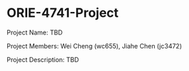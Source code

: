 # ORIE-4741-Project

Project Name: TBD

Project Members: Wei Cheng (wc655), Jiahe Chen (jc3472)

Project Description: TBD

